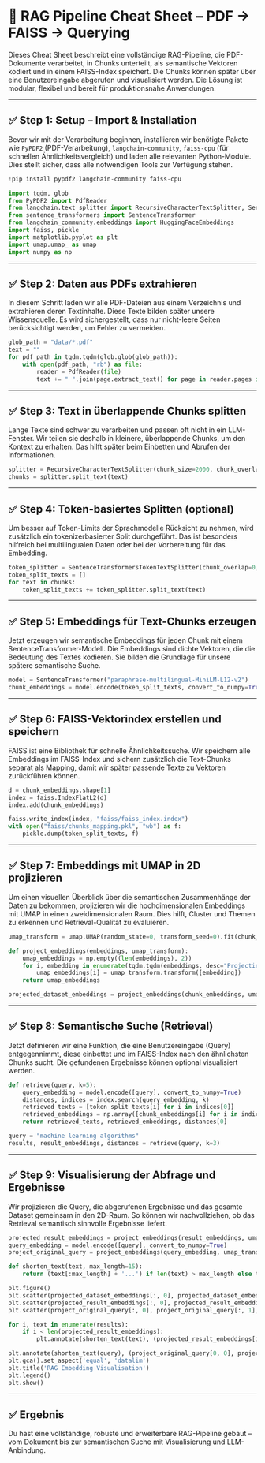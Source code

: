 # 🧠 RAG Pipeline Cheat Sheet – PDF → FAISS → Querying

Dieses Cheat Sheet beschreibt eine vollständige RAG-Pipeline, die PDF-Dokumente verarbeitet, in Chunks unterteilt, als semantische Vektoren kodiert und in einem FAISS-Index speichert. Die Chunks können später über eine Benutzereingabe abgerufen und visualisiert werden. Die Lösung ist modular, flexibel und bereit für produktionsnahe Anwendungen.

---

## ✅ Step 1: Setup – Import & Installation

Bevor wir mit der Verarbeitung beginnen, installieren wir benötigte Pakete wie `PyPDF2` (PDF-Verarbeitung), `langchain-community`, `faiss-cpu` (für schnellen Ähnlichkeitsvergleich) und laden alle relevanten Python-Module. Dies stellt sicher, dass alle notwendigen Tools zur Verfügung stehen.

```python
!pip install pypdf2 langchain-community faiss-cpu

import tqdm, glob
from PyPDF2 import PdfReader
from langchain.text_splitter import RecursiveCharacterTextSplitter, SentenceTransformersTokenTextSplitter
from sentence_transformers import SentenceTransformer
from langchain_community.embeddings import HuggingFaceEmbeddings
import faiss, pickle
import matplotlib.pyplot as plt
import umap.umap_ as umap
import numpy as np
```

---

## ✅ Step 2: Daten aus PDFs extrahieren

In diesem Schritt laden wir alle PDF-Dateien aus einem Verzeichnis und extrahieren deren Textinhalte. Diese Texte bilden später unsere Wissensquelle. Es wird sichergestellt, dass nur nicht-leere Seiten berücksichtigt werden, um Fehler zu vermeiden.

```python
glob_path = "data/*.pdf"
text = ""
for pdf_path in tqdm.tqdm(glob.glob(glob_path)):
    with open(pdf_path, "rb") as file:
        reader = PdfReader(file)
        text += " ".join(page.extract_text() for page in reader.pages if page.extract_text())
```

---

## ✅ Step 3: Text in überlappende Chunks splitten

Lange Texte sind schwer zu verarbeiten und passen oft nicht in ein LLM-Fenster. Wir teilen sie deshalb in kleinere, überlappende Chunks, um den Kontext zu erhalten. Das hilft später beim Einbetten und Abrufen der Informationen.

```python
splitter = RecursiveCharacterTextSplitter(chunk_size=2000, chunk_overlap=200)
chunks = splitter.split_text(text)
```

---

## ✅ Step 4: Token-basiertes Splitten (optional)

Um besser auf Token-Limits der Sprachmodelle Rücksicht zu nehmen, wird zusätzlich ein tokenizerbasierter Split durchgeführt. Das ist besonders hilfreich bei multilingualen Daten oder bei der Vorbereitung für das Embedding.

```python
token_splitter = SentenceTransformersTokenTextSplitter(chunk_overlap=0, tokens_per_chunk=128, model_name="paraphrase-multilingual-MiniLM-L12-v2")
token_split_texts = []
for text in chunks:
    token_split_texts += token_splitter.split_text(text)
```

---

## ✅ Step 5: Embeddings für Text-Chunks erzeugen

Jetzt erzeugen wir semantische Embeddings für jeden Chunk mit einem SentenceTransformer-Modell. Die Embeddings sind dichte Vektoren, die die Bedeutung des Textes kodieren. Sie bilden die Grundlage für unsere spätere semantische Suche.

```python
model = SentenceTransformer("paraphrase-multilingual-MiniLM-L12-v2")
chunk_embeddings = model.encode(token_split_texts, convert_to_numpy=True)
```

---

## ✅ Step 6: FAISS-Vektorindex erstellen und speichern

FAISS ist eine Bibliothek für schnelle Ähnlichkeitssuche. Wir speichern alle Embeddings im FAISS-Index und sichern zusätzlich die Text-Chunks separat als Mapping, damit wir später passende Texte zu Vektoren zurückführen können.

```python
d = chunk_embeddings.shape[1]
index = faiss.IndexFlatL2(d)
index.add(chunk_embeddings)

faiss.write_index(index, "faiss/faiss_index.index")
with open("faiss/chunks_mapping.pkl", "wb") as f:
    pickle.dump(token_split_texts, f)
```

---

## ✅ Step 7: Embeddings mit UMAP in 2D projizieren

Um einen visuellen Überblick über die semantischen Zusammenhänge der Daten zu bekommen, projizieren wir die hochdimensionalen Embeddings mit UMAP in einen zweidimensionalen Raum. Dies hilft, Cluster und Themen zu erkennen und Retrieval-Qualität zu evaluieren.

```python
umap_transform = umap.UMAP(random_state=0, transform_seed=0).fit(chunk_embeddings)

def project_embeddings(embeddings, umap_transform):
    umap_embeddings = np.empty((len(embeddings), 2))
    for i, embedding in enumerate(tqdm.tqdm(embeddings, desc="Projecting Embeddings")):
        umap_embeddings[i] = umap_transform.transform([embedding])
    return umap_embeddings

projected_dataset_embeddings = project_embeddings(chunk_embeddings, umap_transform)
```

---

## ✅ Step 8: Semantische Suche (Retrieval)

Jetzt definieren wir eine Funktion, die eine Benutzereingabe (Query) entgegennimmt, diese einbettet und im FAISS-Index nach den ähnlichsten Chunks sucht. Die gefundenen Ergebnisse können optional visualisiert werden.

```python
def retrieve(query, k=5):
    query_embedding = model.encode([query], convert_to_numpy=True)
    distances, indices = index.search(query_embedding, k)
    retrieved_texts = [token_split_texts[i] for i in indices[0]]
    retrieved_embeddings = np.array([chunk_embeddings[i] for i in indices[0]])
    return retrieved_texts, retrieved_embeddings, distances[0]

query = "machine learning algorithms"
results, result_embeddings, distances = retrieve(query, k=3)
```

---

## ✅ Step 9: Visualisierung der Abfrage und Ergebnisse

Wir projizieren die Query, die abgerufenen Ergebnisse und das gesamte Dataset gemeinsam in den 2D-Raum. So können wir nachvollziehen, ob das Retrieval semantisch sinnvolle Ergebnisse liefert.

```python
projected_result_embeddings = project_embeddings(result_embeddings, umap_transform)
query_embedding = model.encode([query], convert_to_numpy=True)
project_original_query = project_embeddings(query_embedding, umap_transform)

def shorten_text(text, max_length=15):
    return (text[:max_length] + '...') if len(text) > max_length else text

plt.figure()
plt.scatter(projected_dataset_embeddings[:, 0], projected_dataset_embeddings[:, 1], s=10, color='gray', label='Dataset')
plt.scatter(projected_result_embeddings[:, 0], projected_result_embeddings[:, 1], s=100, facecolors='none', edgecolors='g', label='Results')
plt.scatter(project_original_query[:, 0], project_original_query[:, 1], s=150, marker='X', color='r', label='Original Query')

for i, text in enumerate(results):
    if i < len(projected_result_embeddings):
        plt.annotate(shorten_text(text), (projected_result_embeddings[i, 0], projected_result_embeddings[i, 1]), fontsize=8)

plt.annotate(shorten_text(query), (project_original_query[0, 0], project_original_query[0, 1]), fontsize=8)
plt.gca().set_aspect('equal', 'datalim')
plt.title('RAG Embedding Visualisation')
plt.legend()
plt.show()
```

---

## ✅ Ergebnis

Du hast eine vollständige, robuste und erweiterbare RAG-Pipeline gebaut – vom Dokument bis zur semantischen Suche mit Visualisierung und LLM-Anbindung.